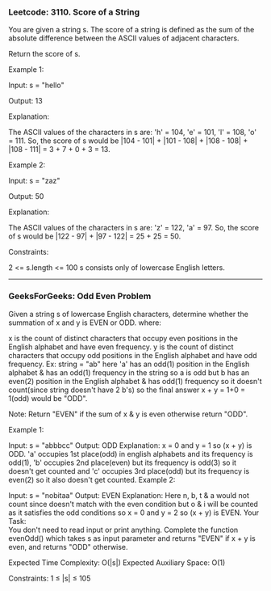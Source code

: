 ### Leetcode: 3110. Score of a String

You are given a string s. The score of a string is defined as the sum of the absolute difference between the ASCII values of adjacent characters.

Return the score of s.

 

Example 1:

Input: s = "hello"

Output: 13

Explanation:

The ASCII values of the characters in s are: 'h' = 104, 'e' = 101, 'l' = 108, 'o' = 111. So, the score of s would be |104 - 101| + |101 - 108| + |108 - 108| + |108 - 111| = 3 + 7 + 0 + 3 = 13.

Example 2:

Input: s = "zaz"

Output: 50

Explanation:

The ASCII values of the characters in s are: 'z' = 122, 'a' = 97. So, the score of s would be |122 - 97| + |97 - 122| = 25 + 25 = 50.

 

Constraints:

2 <= s.length <= 100
s consists only of lowercase English letters.


****


### GeeksForGeeks: Odd Even Problem

Given a string s of lowercase English characters, determine whether the summation of x and y is EVEN or ODD.
where:

x is the count of distinct characters that occupy even positions in the English alphabet and have even frequency. 
y is the count of distinct characters that occupy odd positions in the English alphabet and have odd frequency.
Ex: string = "ab" here 'a' has an odd(1) position in the English alphabet & has an odd(1) frequency in the string so a is odd but b has an even(2) position in the English alphabet & has odd(1) frequency so it doesn't count(since string doesn't have 2 b's) so the final answer x + y = 1+0 = 1(odd) would be "ODD".

Note: Return "EVEN" if the sum of x & y is even otherwise return "ODD".

Example 1:

Input: 
s = "abbbcc"
Output: 
ODD
Explanation: 
x = 0 and y = 1 so (x + y) is ODD. 'a' occupies 1st place(odd) in english alphabets and its frequency is odd(1), 'b' occupies 2nd place(even) but its frequency is odd(3) so it doesn't get counted and 'c' occupies 3rd place(odd) but its frequency is even(2) so it also doesn't get counted.
Example 2:

Input: 
s = "nobitaa"
Output: 
EVEN
Explanation: 
Here n, b, t & a would not count since doesn't match with the even condition but o & i will be counted as it satisfies the odd conditions so x = 0 and y = 2 so (x + y) is EVEN.
Your Task:  
You don't need to read input or print anything. Complete the function evenOdd() which takes s as input parameter and returns "EVEN"  if x + y is even, and returns "ODD" otherwise.

Expected Time Complexity: O(|s|)
Expected Auxiliary Space: O(1) 

Constraints:
1 ≤ |s| ≤ 105
